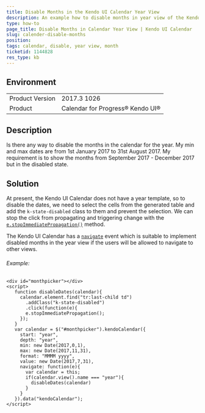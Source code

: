 ```yaml
---
title: Disable Months in the Kendo UI Calendar Year View
description: An example how to disable months in year view of the Kendo UI Calendar
type: how-to
page_title: Disable Months in Calendar Year View | Kendo UI Calendar
slug: calender-disable-months
position: 
tags: calendar, disable, year view, month
ticketid: 1144828
res_type: kb
---
```


## Environment
<table>
	<tr>
		<td>Product Version</td>
		<td>2017.3 1026</td>
	</tr>
	<tr>
		<td>Product</td>
		<td>Calendar for Progress® Kendo UI®</td>
	</tr>
</table>


## Description

Is there any way to disable the months in the calendar for the year. My min and max dates are from 1st January 2017 to 31st August 2017. My requirement is to show the months from September 2017 - December 2017 but in the disabled state.

## Solution

At present, the Kendo UI Calendar does not have a year template, so to disable the dates, we need to select the cells from the generated table and add the `k-state-disabled` class to them and prevent the selection. We can stop the click from propagating and triggering change with the [`e.stopImmediatePropagation()`](https://api.jquery.com/event.stopimmediatepropagation/) method.

The Kendo UI Calendar has a [`navigate`](https://docs.telerik.com/kendo-ui/api/javascript/ui/calendar/events/navigate) event which is suitable to implement disabled months in the year view if the users will be allowed to navigate to other views.

###### Example:
  
```dojo
<div id="monthpicker"></div>
<script>
   function disableDates(calendar){
     calendar.element.find("tr:last-child td")
       .addClass("k-state-disabled")
       .click(function(e){
       e.stopImmediatePropagation();
     });
   }
   var calendar = $("#monthpicker").kendoCalendar({
     start: "year",
     depth: "year",
     min: new Date(2017,0,1),
     max: new Date(2017,11,31),
     format: "MMMM yyyy",
     value: new Date(2017,7,31),
     navigate: function(e){
       var calendar = this;
       if(calendar.view().name === "year"){
         disableDates(calendar)
       }
     }
   }).data("kendoCalendar");
</script>      
```
